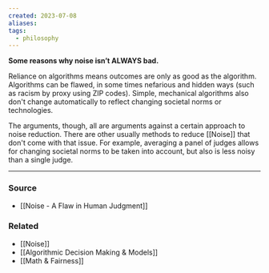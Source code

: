 ```yaml
---
created: 2023-07-08
aliases: 
tags:
  - philosophy
---
```

**Some reasons why noise isn’t ALWAYS bad.**

Reliance on algorithms means outcomes are only as good as the algorithm. Algorithms can be flawed, in some times nefarious and hidden ways (such as racism by proxy using ZIP codes). Simple, mechanical algorithms also don't change automatically to reflect changing societal norms or technologies. 

The arguments, though, all are arguments against a certain approach to noise reduction. There are other usually methods to reduce [[Noise]] that don't come with that issue. For example, averaging a panel of judges allows for changing societal norms to be taken into account, but also is less noisy than a single judge.

---

### Source
- [[Noise - A Flaw in Human Judgment]]

### Related
- [[Noise]] 
- [[Algorithmic Decision Making & Models]] 
- [[Math & Fairness]]